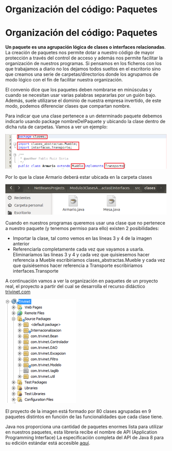 # Organización del código: Paquetes

# **Organización del código: Paquetes**

**Un paquete es una agrupación lógica de clases o interfaces relacionadas**. La creación de paquetes nos permite dotar a nuestro código de mayor protección a través del control de acceso y además nos permite facilitar la organización de nuestros programas. Si pensamos en los ficheros con los que trabajamos a diario no los dejamos todos sueltos en el escritorio sino que creamos una serie de carpetas/directorios donde los agrupamos de modo lógico con el fin de facilitar nuestra organización.

El convenio dice que los paquetes deben nombrarse en minúsculas y cuando se necesitan usar varias palabras separarlas por un guión bajo. Además, suele utilizarse el dominio de nuestra empresa invertido, de este modo, podemos diferenciar clases que compartan nombre.

Para indicar que una clase pertenece a un determinado paquete debemos indicarlo usando package nombreDelPaquete y ubicando la clase dentro de dicha ruta de carpetas. Vamos a ver un ejemplo:


![Ejemplo de código con paquetes](img/Modulo3PaquetesSintaxis.png "Ejemplo de código con paquetes")


Por lo que la clase Armario deberá estar ubicada en la carpeta clases


![Imagen de directorio](img/Modulo3PaquetesDirectorio.png "Imagen de directorio")


Cuando en nuestros programas queremos usar una clase que no pertenece a nuestro paquete (y tenemos permiso para ello) existen 2 posibilidades:

*   Importar la clase, tal como vemos en las líneas 3 y 4 de la imagen anterior
*   Referenciarla completamente cada vez que vayamos a usarla. Eliminaríamos las líneas 3 y 4 y cada vez que quisiesemos hacer referencia a Mueble escribiríamos clases_abstractas.Mueble y cada vez que quisiésemos hacer referencia a Transporte escribiríamos interfaces.Transporte

A continuación vamos a ver la organización en paquetes de un proyecto real, el proyecto a partir del cual se desarrolla el recurso didáctico [trivinet.com](https://www.trivinet.com/ "trivinet")


![Organización en paquetes](img/Modulo3Paquetes.png "Organización en paquetes")


El proyecto de la imagen está formado por 80 clases agrupadas en 9 paquetes distintos en función de las funcionalidades que cada clase tiene.

Java nos proporciona una cantidad de paquetes enormes lista para utilizar en nuestros paquetes, esta librería recibe el nombre de API (Application Programming Interface) La especificación completa del API de Java 8 para su edición estándar está accesible [aquí](https://docs.oracle.com/javase/8/docs/api/index.html "API Java 8").

